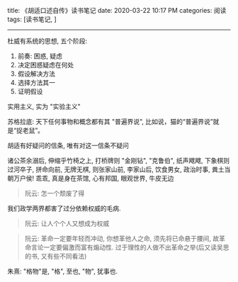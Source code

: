 title: 《胡适口述自传》读书笔记
date: 2020-03-22 10:17 PM
categories: 阅读
tags: [读书笔记, ]

---

杜威有系统的思想, 五个阶段:
1. 前奏: 困惑, 疑虑
2. 决定困惑疑虑在何处
3. 假设解决方法
4. 选择方法其一
5. 证明假设

实用主义, 实为 "实验主义"

苏格拉底: 天下任何事物和概念都有其 "普遍界说", 比如说，猫的“普遍界说”就是“捉老鼠”。

胡适有好疑问的信条, 唯有对这一信条不疑问

诸公茶余溺后, 伸缩乎竹椅之上, 打桥牌则 "金刚钻", "克鲁伯", 纸声飕飕, 下象棋则过河卒子, 拼命向前, 无牌无棋, 则张家山前, 李家山后, 饮食男女, 政治时事, 粪土当朝万户侯! 乖乖, 真是身在茶馆, 心有邦国, 眼观世界, 牛皮无边
> 阮云: 怎一个颓废了得

我们政学两界都害了过分依赖权威的毛病.
> 阮云: 让人个个人又想成为权威

> 阮云: 革命一定要年轻而冲动, 你想革他人之命, 须先将已命悬于腰间, 故革命言论一定要偏激而富有煽动性. 过于理性的人做不出革命之举(后又读吴思的书, 又有些不同看法)

朱熹: "格物"是, "格", 至也, "物", 犹事也.

